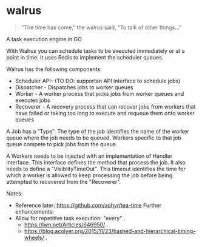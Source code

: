 # walrus

> "The time has come," the walrus said, "To talk of other things..."

A task execution engine in GO

With Walrus you can schedule tasks to be executed immediately or at a point in time. It uses Redis to implement the scheduler queues.

Walrus has the following components:

* Scheduler API- (TO DO: supportan API interface to schedule jobs)
* Dispatcher - Dispatches jobs to worker queues
* Worker - A worker process that picks jobs from worker queues and executes jobs 
* Recoverer - A recovery process that can recover jobs from workers that have failed or taking too long to execute and requeue them onto worker queues

A Job has a "Type". The type of the job identifies the name of the worker queue where the job needs to be queued. Workers specific to that job queue compete to pick jobs from the queue.

A Workers needs to be injected with an implementation of Handler interface. This interface defines the method that process the job. It also needs to define a "VisiblityTimeOut". This timeout identifies the time for which a worker is allowed to keep processing the job before being attempted to recovered from the "Recoverer".


Notes:

* Reference later: https://github.com/aphyr/tea-time 
Further enhancements: 
* Allow for repetitive task execution: "every" . 
  * https://lwn.net/Articles/646950/ . 
  * https://blog.acolyer.org/2015/11/23/hashed-and-hierarchical-timing-wheels/ . 

